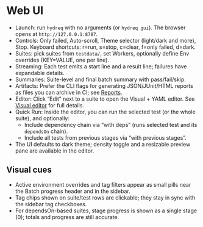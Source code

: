 # Web UI

- Launch: run `hydreq` with no arguments (or `hydreq gui`). The browser opens at `http://127.0.0.1:8787`.
- Controls: Only failed, Auto-scroll, Theme selector (light/dark and more), Stop. Keyboard shortcuts: r=run, s=stop, c=clear, f=only failed, d=dark.
- Suites: pick suites from `testdata/`, set Workers, optionally define Env overrides (KEY=VALUE, one per line).
- Streaming: Each test emits a start line and a result line; failures have expandable details.
- Summaries: Suite-level and final batch summary with pass/fail/skip.
- Artifacts: Prefer the CLI flags for generating JSON/JUnit/HTML reports as files you can archive in CI; see [Reports](reports.md).
- Editor: Click “Edit” next to a suite to open the Visual + YAML editor. See [Visual editor](visual-editor.md) for full details.
- Quick Run: Inside the editor, you can run the selected test (or the whole suite), and optionally:
	- Include dependency chain via “with deps” (runs selected test and its `dependsOn` chain).
	- Include all tests from previous stages via “with previous stages”.
- The UI defaults to dark theme; density toggle and a resizable preview pane are available in the editor.

## Visual cues

- Active environment overrides and tag filters appear as small pills near the Batch progress header and in the sidebar.
- Tag chips shown on suite/test rows are clickable; they stay in sync with the sidebar tag checkboxes.
- For dependsOn-based suites, stage progress is shown as a single stage (0); totals and progress are still accurate.
